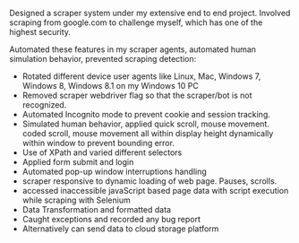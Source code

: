 Designed a scraper system under my extensive end to end project. Involved scraping from google.com to challenge myself, which has one of the highest security. <br>

Automated these features in my scraper agents, automated human simulation behavior, prevented scraping detection:
* Rotated different device user agents like Linux, Mac, Windows 7, Windows 8, Windows 8.1 on my Windows 10 PC 
* Removed scraper webdriver flag so that the scraper/bot is not recognized.
* Automated Incognito mode to prevent cookie and session tracking.
* Simulated human behavior, applied quick scroll, mouse movement. coded scroll, mouse movement all within display height dynamically within window to prevent bounding error.
* Use of XPath and varied different selectors
* Applied form submit and login 
* Automated pop-up window interruptions handling 
* scraper responsive to dynamic loading of web page. Pauses, scrolls.
* accessed inaccessible javaScript based page data with script execution while scraping with Selenium
* Data Transformation and formatted data
* Caught exceptions and recorded any bug report
* Alternatively can send data to cloud storage platform
